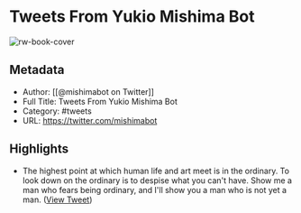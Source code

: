 # Tweets From Yukio Mishima Bot

![rw-book-cover](https://pbs.twimg.com/profile_images/1531790270236344320/dla0Wv6b.jpg)

## Metadata
- Author: [[@mishimabot on Twitter]]
- Full Title: Tweets From Yukio Mishima Bot
- Category: #tweets
- URL: https://twitter.com/mishimabot

## Highlights
- The highest point at which human life and art meet is in the ordinary. To look down on the ordinary is to despise what you can't have. Show me a man who fears being ordinary, and I'll show you a man who is not yet a man. ([View Tweet](https://twitter.com/mishimabot/status/1582661909874020354))

